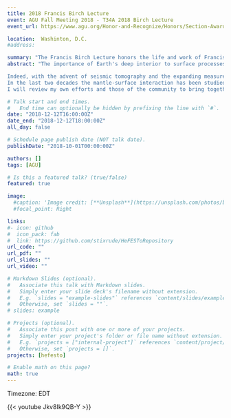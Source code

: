```yaml
---
title: 2018 Francis Birch Lecture
event: AGU Fall Meeting 2018 - T34A 2018 Birch Lecture
event_url: https://www.agu.org/Honor-and-Recognize/Honors/Section-Awards/Birch-Lecture

location:  Washinton, D.C.
#address:

summary: "The Francis Birch Lecture honors the life and work of Francis Birch, a renowned geophysicist. It is presented annually to a recipient who exemplifies Birch’s work, especially those focused on elasticity, phase relations, thermal properties, heat flow, and the composition of the Earth’s interior. The lecture is presented during the AGU Fall Meeting. The Birch Lecture is also part of the Bowie Lecture Series, established in 1989 to commemorate the 50th presentation of the William Bowie medal, AGU’s highest honor."
abstract: "The importance of Earth's deep interior to surface processes has been obvious for some time and in different forms the subject of past Birch lectures. Elucidating the control Earth's interior exerts on the surface can be considered one of the ultimate goals of our section and the mission that brings together many of the disciplines that constitute it and those closely related from seismology to mineral physics and geodesy.

Indeed, with the advent of seismic tomography and the expanding measurements of mantle physical properties at extreme conditions we have increased our knowledge of mantle structure profoundly. Coupled with advances in geodesy and measurements of the gravity field the mantle flow we want to understand produces signals that we can observe and interpret.
In the last two decades the mantle-surface interaction has been studied in unprecedented depth and illuminated with great clarity: from mantle flow exerting shear tractions that explain plate motions past and present to the origin and evolution of large-scale topography which results from normal tractions deflecting the surface. Vertical motions supported by the mantle explain much of sea-level change and continental flooding since the Cretaceous and have transformed our interpretation of sediment deposition and sedimentary basin history. Horizontal and vertical motions of the mantle are also key to the state of stress of the lithosphere and all that implies for deformation and hazards.
I will review my own efforts and those of the community to bring together disparate strands of geophysics and geology to show that it is in fact impossible to understand the surface today and in the past without understanding the mantle. Put another way- the lithosphere and the mantle are not only inextricably linked but impossible to decouple."

# Talk start and end times.
#   End time can optionally be hidden by prefixing the line with `#`.
date: "2018-12-12T16:00:00Z"
date_end: "2018-12-12T18:00:00Z"
all_day: false

# Schedule page publish date (NOT talk date).
publishDate: "2018-10-01T00:00:00Z"

authors: []
tags: [AGU]

# Is this a featured talk? (true/false)
featured: true

image:
  #caption: 'Image credit: [**Unsplash**](https://unsplash.com/photos/bzdhc5b3Bxs)'
  #focal_point: Right

links:
#- icon: github
#  icon_pack: fab
#  link: https://github.com/stixrude/HeFESToRepository
url_code: ""
url_pdf: ""
url_slides: ""
url_video: ""

# Markdown Slides (optional).
#   Associate this talk with Markdown slides.
#   Simply enter your slide deck's filename without extension.
#   E.g. `slides = "example-slides"` references `content/slides/example-slides.md`.
#   Otherwise, set `slides = ""`.
# slides: example

# Projects (optional).
#   Associate this post with one or more of your projects.
#   Simply enter your project's folder or file name without extension.
#   E.g. `projects = ["internal-project"]` references `content/project/deep-learning/index.md`.
#   Otherwise, set `projects = []`.
projects: [hefesto]

# Enable math on this page?
math: true
---
```


Timezone: EDT

{{< youtube Jkv8Ik9QB-Y >}}
